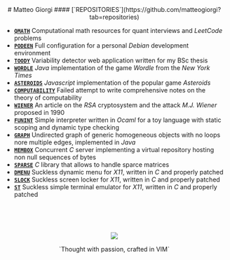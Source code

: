 <style>
h4 { margin-top: -1rem; }
</style>




<center>
# Matteo Giorgi
#### [`REPOSITORIES`](https://github.com/matteogiorgi?tab=repositories)
</center>




- [**`QMATH`**](https://github.com/matteogiorgi/qmath) Computational math resources for quant interviews and *LeetCode* problems
- [**`PODEEN`**](https://github.com/matteogiorgi/podeen) Full configuration for a personal *Debian* development environment
- [**`TOODY`**](https://github.com/matteogiorgi/toody) Variability detector web application written for my BSc thesis
- [**`WORDLE`**](https://github.com/matteogiorgi/wordle) *Java* implementation of the game *Wordle* from the *New York Times*
- [**`ASTEROIDS`**](https://github.com/matteogiorgi/asteroids) *Javascript* implementation of the popular game *Asteroids*
- [**`COMPUTABILITY`**](https://github.com/matteogiorgi/computability) Failed attempt to write comprehensive notes on the theory of computability
- [**`WIENER`**](https://github.com/matteogiorgi/wiener) An article on the *RSA* cryptosystem and the attack *M.J. Wiener* proposed in 1990
- [**`FUNINT`**](https://github.com/matteogiorgi/funint) Simple interpreter written in *Ocaml* for a toy language with static scoping and dynamic type checking
- [**`GRAPH`**](https://github.com/matteogiorgi/graph) Undirected graph of generic homogeneous objects with no loops nore multiple edges, implemented in *Java*
- [**`MEMBOX`**](https://github.com/matteogiorgi/membox) Concurrent *C* server implementing a virtual repository hosting non null sequences of bytes
- [**`SPARSE`**](https://github.com/matteogiorgi/sparse) *C* library that allows to handle sparce matrices
- [**`DMENU`**](https://github.com/matteogiorgi/dmenu) Suckless dynamic menu for *X11*, written in *C* and properly patched
- [**`SLOCK`**](https://github.com/matteogiorgi/slock) Suckless screen locker for *X11*, written in *C* and properly patched
- [**`ST`**](https://github.com/matteogiorgi/st) Suckless simple terminal emulator for *X11*, written in *C* and properly patched




<center><img class="img-scale" style="margin-top: 4rem;" src="hare.png"></center>
<p style="text-align: center; margin-bottom: -4rem;">`Thought with passion, crafted in VIM`</p>
